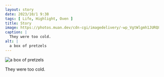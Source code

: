 ```yaml
---
layout: story
date: 2023/10/1 9:38
tags: [ Life, Highlight, Oven ]
title: Story
image: https://photos.muan.dev/cdn-cgi/imagedelivery/-wp_VgtWlgmh1JURQ8t1mg/7f309b23-fadd-48ec-5082-cb0429f59e00/public
caption: |
  They were too cold.
alt: |
  a box of pretzels
---
```


![a box of pretzels](https://photos.muan.dev/cdn-cgi/imagedelivery/-wp_VgtWlgmh1JURQ8t1mg/7f309b23-fadd-48ec-5082-cb0429f59e00/public)

They were too cold.
